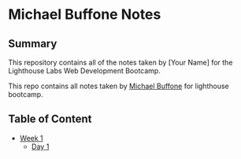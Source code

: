 # Michael Buffone Notes

## Summary 

This repository contains all of the notes taken by [Your Name] for the Lighthouse Labs Web Development Bootcamp.

This repo contains all notes taken by [Michael Buffone](https://github.com/BMike84/lighthouse-web-notes) for lighthouse bootcamp.

## Table of Content

* [Week 1](/Week_1)
  * [Day 1](/Week_1/Day_1)